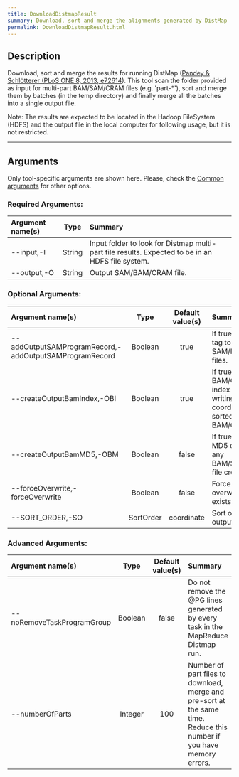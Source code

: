 ```yaml
---
title: DownloadDistmapResult
summary: Download, sort and merge the alignments generated by DistMap
permalink: DownloadDistmapResult.html
---
```


## Description
Download, sort and merge the results for running DistMap ([Pandey & Schlötterer (PLoS ONE 8, 2013, e72614]({{site.data.software.distmap}})).
This tool scan the folder provided as input for multi-part BAM/SAM/CRAM files (e.g. 'part-*'), sort and merge them by batches (in the temp directory) and finally merge all the batches into a single output file.

Note: The results are expected to be located in the Hadoop FileSystem (HDFS) and the output file in the local computer for following usage, but it is not restricted.

---

## Arguments

Only tool-specific arguments are shown here. Please, check the [Common arguments](common_arguments.html) for other options.

### Required Arguments:

| Argument name(s) | Type | Summary |
| :--------------- | :--: |  :----- |
| --input,-I | String | Input folder to look for Distmap multi-part file results. Expected to be in an HDFS file system. |
| --output,-O | String | Output SAM/BAM/CRAM file. |

### Optional Arguments:

| Argument name(s) | Type | Default value(s) | Summary |
| :--------------- | :--: | :--------------: | :------ |
| --addOutputSAMProgramRecord,-addOutputSAMProgramRecord | Boolean | true | If true, adds a PG tag to created SAM/BAM/CRAM files. |
| --createOutputBamIndex,-OBI | Boolean | true | If true, create a BAM/CRAM index when writing a coordinate-sorted BAM/CRAM file. |
| --createOutputBamMD5,-OBM | Boolean | false | If true, create a MD5 digest for any BAM/SAM/CRAM file created |
| --forceOverwrite,-forceOverwrite | Boolean | false | Force output overwriting if it exists |
| --SORT_ORDER,-SO | SortOrder | coordinate | Sort order of output file. |

### Advanced Arguments:

| Argument name(s) | Type | Default value(s) | Summary |
| :--------------- | :--: | :--------------: | :----- |
| --noRemoveTaskProgramGroup | Boolean | false | Do not remove the @PG lines generated by every task in the MapReduce Distmap run. |
| --numberOfParts | Integer | 100 | Number of part files to download, merge and pre-sort at the same time. Reduce this number if you have memory errors. |
